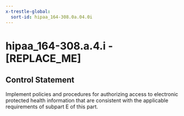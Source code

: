 ```yaml
---
x-trestle-global:
  sort-id: hipaa_164-308.0a.04.0i
---
```


# hipaa_164-308.a.4.i - \[REPLACE_ME\] 

## Control Statement

Implement policies and procedures for authorizing
access to electronic protected health information that are consistent with the applicable
requirements of subpart E of this part.
